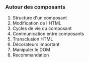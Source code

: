 ### Autour des composants

1. Structure d'un composant
2. Modification de l'HTML
3. Cycles de vie du composant
4. Communication entre composants
5. Transclusion HTML
6. Décorateurs important
7. Manipuler le DOM
8. Recommandation
